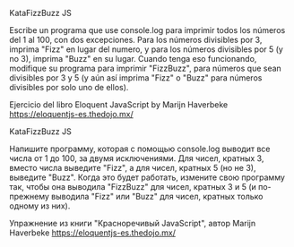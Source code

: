 KataFizzBuzz JS

Escribe un programa que use console.log para imprimir todos los números del 1 al  100, con dos excepciones.
Para los números divisibles por 3, imprima "Fizz" en lugar del numero, y para los números divisibles por 5 (y no 3), imprima "Buzz" en su lugar. Cuando tenga eso funcionando, modifique su programa para imprimir "FizzBuzz", para números que sean divisibles por 3 y 5 (y aún así imprima "Fizz" o "Buzz" para números divisibles por solo uno de ellos).

Ejercicio del libro Eloquent JavaScript by Marijn Haverbeke
https://eloquentjs-es.thedojo.mx/


KataFizzBuzz JS

Напишите программу, которая с помощью console.log выводит все числа от 1 до 100, за двумя исключениями.
Для чисел, кратных 3, вместо числа выведите "Fizz", а для чисел, кратных 5 (но не 3), выведите "Buzz". Когда это будет работать, измените свою программу так, чтобы она выводила "FizzBuzz" для чисел, кратных 3 и 5 (и по-прежнему выводила "Fizz" или "Buzz" для чисел, кратных только одному из них).

Упражнение из книги "Красноречивый JavaScript", автор Marijn Haverbeke
https://eloquentjs-es.thedojo.mx/
